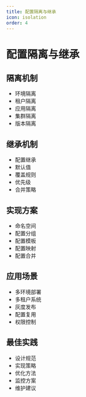 ```yaml
---
title: 配置隔离与继承
icon: isolation
order: 4
---
```


# 配置隔离与继承

## 隔离机制
- 环境隔离
- 租户隔离
- 应用隔离
- 集群隔离
- 版本隔离

## 继承机制
- 配置继承
- 默认值
- 覆盖规则
- 优先级
- 合并策略

## 实现方案
- 命名空间
- 配置分组
- 配置模板
- 配置映射
- 配置合并

## 应用场景
- 多环境部署
- 多租户系统
- 灰度发布
- 配置复用
- 权限控制

## 最佳实践
- 设计规范
- 实现策略
- 优化方法
- 监控方案
- 维护建议
